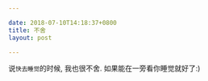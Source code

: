```yaml
---

date: 2018-07-10T14:18:37+0800
title: 不舍
layout: post

---
```


说`快去睡觉`的时候, 我也很不舍. 如果能在一旁看你睡觉就好了:)
